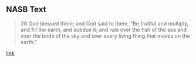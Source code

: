 ## NASB Text

> 28 God blessed them; and God said to them, “Be fruitful and multiply, and fill the earth, and subdue it; and rule over the fish of the sea and over the birds of the sky and over every living thing that moves on the earth.”

[link](https://www.biblegateway.com/passage/?search=Genesis+1%3A28+&version=NASB)